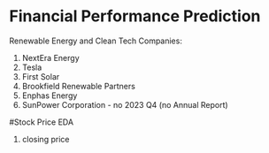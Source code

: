 # Financial Performance Prediction
Renewable Energy and Clean Tech Companies:
1. NextEra Energy
2. Tesla
3. First Solar
4. Brookfield Renewable Partners
5. Enphas Energy
6. SunPower Corporation - no 2023 Q4 (no Annual Report)

   
#Stock Price EDA
1. closing price
